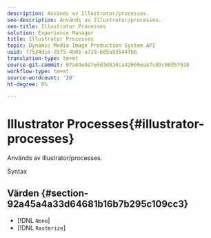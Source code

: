 ```yaml
---
description: Används av Illustrator/processes.
seo-description: Används av Illustrator/processes.
seo-title: Illustrator Processes
solution: Experience Manager
title: Illustrator Processes
topic: Dynamic Media Image Production System API
uuid: 77524dce-25f5-4b01-a729-605a93544fbb
translation-type: tm+mt
source-git-commit: 97a84e8e7edd3d834ca42069eae7c09c00d57938
workflow-type: tm+mt
source-wordcount: '20'
ht-degree: 0%

---
```



# Illustrator Processes{#illustrator-processes}

Används av Illustrator/processes.

Syntax

## Värden {#section-92a45a4a33d64681b16b7b295c109cc3}

* [!DNL `None`]
* [!DNL `Rasterize`]

